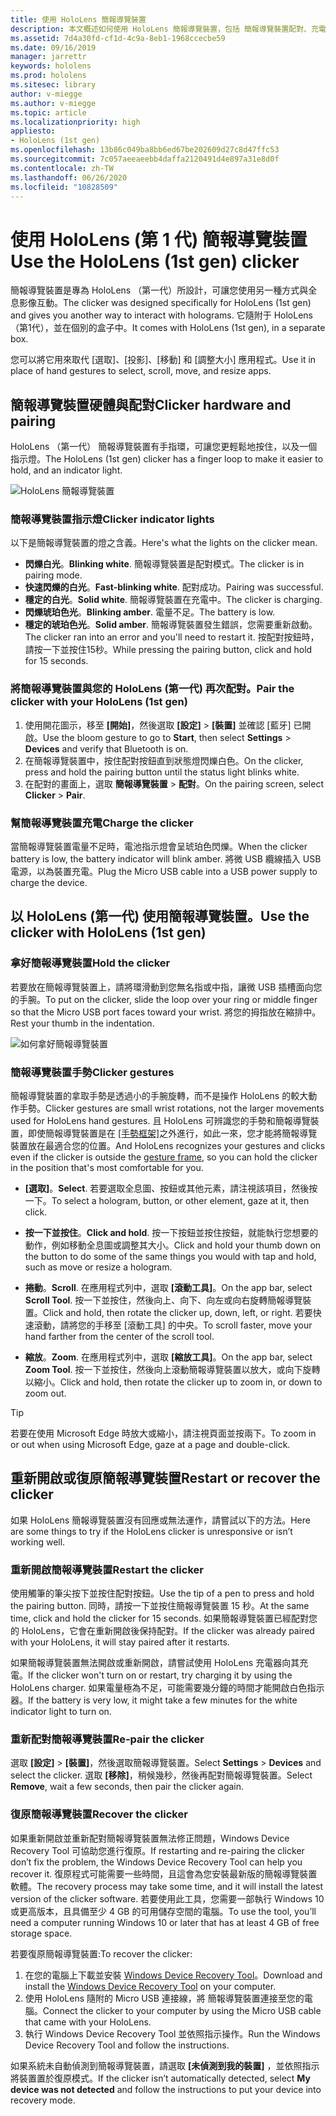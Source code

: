 ```yaml
---
title: 使用 HoloLens 簡報導覽裝置
description: 本文概述如何使用 HoloLens 簡報導覽裝置，包括 簡報導覽裝置配對、充電和復原。
ms.assetid: 7d4a30fd-cf1d-4c9a-8eb1-1968ccecbe59
ms.date: 09/16/2019
manager: jarrettr
keywords: hololens
ms.prod: hololens
ms.sitesec: library
author: v-miegge
ms.author: v-miegge
ms.topic: article
ms.localizationpriority: high
appliesto:
- HoloLens (1st gen)
ms.openlocfilehash: 13b86c049ba8bb6ed67be202609d27c8d47ffc53
ms.sourcegitcommit: 7c057aeeaeebb4daffa2120491d4e897a31e8d0f
ms.contentlocale: zh-TW
ms.lasthandoff: 06/26/2020
ms.locfileid: "10828509"
---
```

# <span data-ttu-id="8b178-104">使用 HoloLens (第 1 代) 簡報導覽裝置</span><span class="sxs-lookup"><span data-stu-id="8b178-104">Use the HoloLens (1st gen) clicker</span></span>

<span data-ttu-id="8b178-105">簡報導覽裝置是專為 HoloLens （第一代）所設計，可讓您使用另一種方式與全息影像互動。</span><span class="sxs-lookup"><span data-stu-id="8b178-105">The clicker was designed specifically for HoloLens (1st gen) and gives you another way to interact with holograms.</span></span> <span data-ttu-id="8b178-106">它隨附于 HoloLens （第1代），並在個別的盒子中。</span><span class="sxs-lookup"><span data-stu-id="8b178-106">It comes with HoloLens (1st gen), in a separate box.</span></span>

<span data-ttu-id="8b178-107">您可以將它用來取代 [選取]、[投影]、[移動] 和 [調整大小] 應用程式。</span><span class="sxs-lookup"><span data-stu-id="8b178-107">Use it in place of hand gestures to select, scroll, move, and resize apps.</span></span>

## <span data-ttu-id="8b178-108">簡報導覽裝置硬體與配對</span><span class="sxs-lookup"><span data-stu-id="8b178-108">Clicker hardware and pairing</span></span>

<span data-ttu-id="8b178-109">HoloLens （第一代） 簡報導覽裝置有手指環，可讓您更輕鬆地按住，以及一個指示燈。</span><span class="sxs-lookup"><span data-stu-id="8b178-109">The HoloLens (1st gen) clicker has a finger loop to make it easier to hold, and an indicator light.</span></span>

![HoloLens 簡報導覽裝置](images/use-hololens-clicker-1.png)

### <span data-ttu-id="8b178-111">簡報導覽裝置指示燈</span><span class="sxs-lookup"><span data-stu-id="8b178-111">Clicker indicator lights</span></span>

<span data-ttu-id="8b178-112">以下是簡報導覽裝置的燈之含義。</span><span class="sxs-lookup"><span data-stu-id="8b178-112">Here's what the lights on the clicker mean.</span></span>

- <span data-ttu-id="8b178-113">**閃爍白光**。</span><span class="sxs-lookup"><span data-stu-id="8b178-113">**Blinking white**.</span></span> <span data-ttu-id="8b178-114">簡報導覽裝置是配對模式。</span><span class="sxs-lookup"><span data-stu-id="8b178-114">The clicker is in pairing mode.</span></span>
- <span data-ttu-id="8b178-115">**快速閃爍的白光**。</span><span class="sxs-lookup"><span data-stu-id="8b178-115">**Fast-blinking white**.</span></span> <span data-ttu-id="8b178-116">配對成功。</span><span class="sxs-lookup"><span data-stu-id="8b178-116">Pairing was successful.</span></span>
- <span data-ttu-id="8b178-117">**穩定的白光**。</span><span class="sxs-lookup"><span data-stu-id="8b178-117">**Solid white**.</span></span> <span data-ttu-id="8b178-118">簡報導覽裝置在充電中。</span><span class="sxs-lookup"><span data-stu-id="8b178-118">The clicker is charging.</span></span>
- <span data-ttu-id="8b178-119">**閃爍琥珀色光**。</span><span class="sxs-lookup"><span data-stu-id="8b178-119">**Blinking amber**.</span></span> <span data-ttu-id="8b178-120">電量不足。</span><span class="sxs-lookup"><span data-stu-id="8b178-120">The battery is low.</span></span>
- <span data-ttu-id="8b178-121">**穩定的琥珀色光**。</span><span class="sxs-lookup"><span data-stu-id="8b178-121">**Solid amber**.</span></span> <span data-ttu-id="8b178-122">簡報導覽裝置發生錯誤，您需要重新啟動。</span><span class="sxs-lookup"><span data-stu-id="8b178-122">The clicker ran into an error and you'll need to restart it.</span></span> <span data-ttu-id="8b178-123">按配對按鈕時，請按一下並按住15秒。</span><span class="sxs-lookup"><span data-stu-id="8b178-123">While pressing the pairing button, click and hold for 15 seconds.</span></span>

### <span data-ttu-id="8b178-124">將簡報導覽裝置與您的 HoloLens (第一代) 再次配對。</span><span class="sxs-lookup"><span data-stu-id="8b178-124">Pair the clicker with your HoloLens (1st gen)</span></span>

1. <span data-ttu-id="8b178-125">使用開花圖示，移至 **[開始]**，然後選取 **[設定]** > **[裝置]** 並確認 [藍牙] 已開啟。</span><span class="sxs-lookup"><span data-stu-id="8b178-125">Use the bloom gesture to go to **Start**, then select **Settings** > **Devices** and verify that Bluetooth is on.</span></span>
1. <span data-ttu-id="8b178-126">在簡報導覽裝置中，按住配對按鈕直到狀態燈閃爍白色。</span><span class="sxs-lookup"><span data-stu-id="8b178-126">On the clicker, press and hold the pairing button until the status light blinks white.</span></span>
1. <span data-ttu-id="8b178-127">在配對的畫面上，選取 **簡報導覽裝置** > **配對**。</span><span class="sxs-lookup"><span data-stu-id="8b178-127">On the pairing screen, select **Clicker** > **Pair**.</span></span>

### <span data-ttu-id="8b178-128">幫簡報導覽裝置充電</span><span class="sxs-lookup"><span data-stu-id="8b178-128">Charge the clicker</span></span>

<span data-ttu-id="8b178-129">當簡報導覽裝置電量不足時，電池指示燈會呈琥珀色閃爍。</span><span class="sxs-lookup"><span data-stu-id="8b178-129">When the clicker battery is low, the battery indicator will blink amber.</span></span> <span data-ttu-id="8b178-130">將微 USB 纜線插入 USB 電源，以為裝置充電。</span><span class="sxs-lookup"><span data-stu-id="8b178-130">Plug the Micro USB cable into a USB power supply to charge the device.</span></span>

## <span data-ttu-id="8b178-131">以 HoloLens (第一代) 使用簡報導覽裝置。</span><span class="sxs-lookup"><span data-stu-id="8b178-131">Use the clicker with HoloLens (1st gen)</span></span>

### <span data-ttu-id="8b178-132">拿好簡報導覽裝置</span><span class="sxs-lookup"><span data-stu-id="8b178-132">Hold the clicker</span></span>

<span data-ttu-id="8b178-133">若要放在簡報導覽裝置上，請將環滑動到您無名指或中指，讓微 USB 插槽面向您的手腕。</span><span class="sxs-lookup"><span data-stu-id="8b178-133">To put on the clicker, slide the loop over your ring or middle finger so that the Micro USB port faces toward your wrist.</span></span> <span data-ttu-id="8b178-134">將您的拇指放在縮排中。</span><span class="sxs-lookup"><span data-stu-id="8b178-134">Rest your thumb in the indentation.</span></span>

![如何拿好簡報導覽裝置](images/use-hololens-clicker-2.png)

### <span data-ttu-id="8b178-136">簡報導覽裝置手勢</span><span class="sxs-lookup"><span data-stu-id="8b178-136">Clicker gestures</span></span>

<span data-ttu-id="8b178-137">簡報導覽裝置的拿取手勢是透過小的手腕旋轉，而不是操作 HoloLens 的較大動作手勢。</span><span class="sxs-lookup"><span data-stu-id="8b178-137">Clicker gestures are small wrist rotations, not the larger movements used for HoloLens hand gestures.</span></span> <span data-ttu-id="8b178-138">且 HoloLens 可辨識您的手勢和簡報導覽裝置，即使簡報導覽裝置是在 [[手勢框架]](hololens1-basic-usage.md)之外進行，如此一來，您才能將簡報導覽裝置放在最適合您的位置。</span><span class="sxs-lookup"><span data-stu-id="8b178-138">And HoloLens recognizes your gestures and clicks even if the clicker is outside the [gesture frame](hololens1-basic-usage.md), so you can hold the clicker in the position that's most comfortable for you.</span></span>

- <span data-ttu-id="8b178-139">**[選取]**。</span><span class="sxs-lookup"><span data-stu-id="8b178-139">**Select**.</span></span> <span data-ttu-id="8b178-140">若要選取全息圖、按鈕或其他元素，請注視該項目，然後按一下。</span><span class="sxs-lookup"><span data-stu-id="8b178-140">To select a hologram, button, or other element, gaze at it, then click.</span></span>

- <span data-ttu-id="8b178-141">**按一下並按住**。</span><span class="sxs-lookup"><span data-stu-id="8b178-141">**Click and hold**.</span></span> <span data-ttu-id="8b178-142">按一下按鈕並按住按鈕，就能執行您想要的動作，例如移動全息圖或調整其大小。</span><span class="sxs-lookup"><span data-stu-id="8b178-142">Click and hold your thumb down on the button to do some of the same things you would with tap and hold, such as move or resize a hologram.</span></span>

- <span data-ttu-id="8b178-143">**捲動**。</span><span class="sxs-lookup"><span data-stu-id="8b178-143">**Scroll**.</span></span> <span data-ttu-id="8b178-144">在應用程式列中，選取 **[滾動工具]**。</span><span class="sxs-lookup"><span data-stu-id="8b178-144">On the app bar, select **Scroll Tool**.</span></span> <span data-ttu-id="8b178-145">按一下並按住，然後向上、向下、向左或向右旋轉簡報導覽裝置。</span><span class="sxs-lookup"><span data-stu-id="8b178-145">Click and hold, then rotate the clicker up, down, left, or right.</span></span> <span data-ttu-id="8b178-146">若要快速滾動，請將您的手移至 [滾動工具] 的中央。</span><span class="sxs-lookup"><span data-stu-id="8b178-146">To scroll faster, move your hand farther from the center of the scroll tool.</span></span>

- <span data-ttu-id="8b178-147">**縮放**。</span><span class="sxs-lookup"><span data-stu-id="8b178-147">**Zoom**.</span></span> <span data-ttu-id="8b178-148">在應用程式列中，選取 **[縮放工具]**。</span><span class="sxs-lookup"><span data-stu-id="8b178-148">On the app bar, select **Zoom Tool**.</span></span> <span data-ttu-id="8b178-149">按一下並按住，然後向上滾動簡報導覽裝置以放大，或向下旋轉以縮小。</span><span class="sxs-lookup"><span data-stu-id="8b178-149">Click and hold, then rotate the clicker up to zoom in, or down to zoom out.</span></span>

> [!TIP]
> <span data-ttu-id="8b178-150">若要在使用 Microsoft Edge 時放大或縮小，請注視頁面並按兩下。</span><span class="sxs-lookup"><span data-stu-id="8b178-150">To zoom in or out when using Microsoft Edge, gaze at a page and double-click.</span></span>

## <span data-ttu-id="8b178-151">重新開啟或復原簡報導覽裝置</span><span class="sxs-lookup"><span data-stu-id="8b178-151">Restart or recover the clicker</span></span>

<span data-ttu-id="8b178-152">如果 HoloLens 簡報導覽裝置沒有回應或無法運作，請嘗試以下的方法。</span><span class="sxs-lookup"><span data-stu-id="8b178-152">Here are some things to try if the HoloLens clicker is unresponsive or isn’t working well.</span></span>

### <span data-ttu-id="8b178-153">重新開啟簡報導覽裝置</span><span class="sxs-lookup"><span data-stu-id="8b178-153">Restart the clicker</span></span>

<span data-ttu-id="8b178-154">使用觸筆的筆尖按下並按住配對按鈕。</span><span class="sxs-lookup"><span data-stu-id="8b178-154">Use the tip of a pen to press and hold the pairing button.</span></span> <span data-ttu-id="8b178-155">同時，請按一下並按住簡報導覽裝置 15 秒。</span><span class="sxs-lookup"><span data-stu-id="8b178-155">At the same time, click and hold the clicker for 15 seconds.</span></span> <span data-ttu-id="8b178-156">如果簡報導覽裝置已經配對您的 HoloLens，它會在重新開啟後保持配對。</span><span class="sxs-lookup"><span data-stu-id="8b178-156">If the clicker was already paired with your HoloLens, it will stay paired after it restarts.</span></span>

<span data-ttu-id="8b178-157">如果簡報導覽裝置無法開啟或重新開啟，請嘗試使用 HoloLens 充電器向其充電。</span><span class="sxs-lookup"><span data-stu-id="8b178-157">If the clicker won't turn on or restart, try charging it by using the HoloLens charger.</span></span> <span data-ttu-id="8b178-158">如果電量極為不足，可能需要幾分鐘的時間才能開啟白色指示器。</span><span class="sxs-lookup"><span data-stu-id="8b178-158">If the battery is very low, it might take a few minutes for the white indicator light to turn on.</span></span>

### <span data-ttu-id="8b178-159">重新配對簡報導覽裝置</span><span class="sxs-lookup"><span data-stu-id="8b178-159">Re-pair the clicker</span></span>

<span data-ttu-id="8b178-160">選取 **[設定]** > **[裝置]**，然後選取簡報導覽裝置。</span><span class="sxs-lookup"><span data-stu-id="8b178-160">Select **Settings** > **Devices** and select the clicker.</span></span> <span data-ttu-id="8b178-161">選取 **[移除]**，稍候幾秒，然後再配對簡報導覽裝置。</span><span class="sxs-lookup"><span data-stu-id="8b178-161">Select **Remove**, wait a few seconds, then pair the clicker again.</span></span>

### <span data-ttu-id="8b178-162">復原簡報導覽裝置</span><span class="sxs-lookup"><span data-stu-id="8b178-162">Recover the clicker</span></span>

<span data-ttu-id="8b178-163">如果重新開啟並重新配對簡報導覽裝置無法修正問題，Windows Device Recovery Tool 可協助您進行復原。</span><span class="sxs-lookup"><span data-stu-id="8b178-163">If restarting and re-pairing the clicker don’t fix the problem, the Windows Device Recovery Tool can help you recover it.</span></span> <span data-ttu-id="8b178-164">復原程式可能需要一些時間，且這會為您安裝最新版的簡報導覽裝置軟體。</span><span class="sxs-lookup"><span data-stu-id="8b178-164">The recovery process may take some time, and it will install the latest version of the clicker software.</span></span> <span data-ttu-id="8b178-165">若要使用此工具，您需要一部執行 Windows 10 或更高版本，且具備至少 4 GB 的可用儲存空間的電腦。</span><span class="sxs-lookup"><span data-stu-id="8b178-165">To use the tool, you’ll need a computer running Windows 10 or later that has at least 4 GB of free storage space.</span></span>

<span data-ttu-id="8b178-166">若要復原簡報導覽裝置:</span><span class="sxs-lookup"><span data-stu-id="8b178-166">To recover the clicker:</span></span>

1. <span data-ttu-id="8b178-167">在您的電腦上下載並安裝 [Windows Device Recovery Tool](https://dev.azure.com/ContentIdea/ContentIdea/_queries/query/8a004dbe-73f8-4a32-94bc-368fc2f2a895/)。</span><span class="sxs-lookup"><span data-stu-id="8b178-167">Download and install the [Windows Device Recovery Tool](https://dev.azure.com/ContentIdea/ContentIdea/_queries/query/8a004dbe-73f8-4a32-94bc-368fc2f2a895/) on your computer.</span></span>
1. <span data-ttu-id="8b178-168">使用 HoloLens 隨附的 Micro USB 連接線，將 簡報導覽裝置連接至您的電腦。</span><span class="sxs-lookup"><span data-stu-id="8b178-168">Connect the clicker to your computer by using the Micro USB cable that came with your HoloLens.</span></span>
1. <span data-ttu-id="8b178-169">執行 Windows Device Recovery Tool 並依照指示操作。</span><span class="sxs-lookup"><span data-stu-id="8b178-169">Run the Windows Device Recovery Tool and follow the instructions.</span></span>

<span data-ttu-id="8b178-170">如果系統未自動偵測到簡報導覽裝置，請選取 **[未偵測到我的裝置]** ，並依照指示將裝置置於復原模式。</span><span class="sxs-lookup"><span data-stu-id="8b178-170">If the clicker isn’t automatically detected, select **My device was not detected** and follow the instructions to put your device into recovery mode.</span></span>
